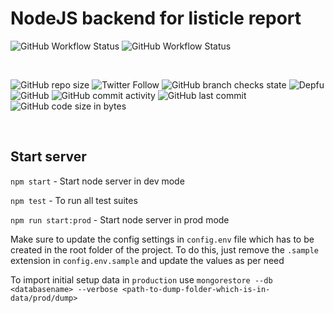 # NodeJS backend for listicle report

![GitHub Workflow Status](https://img.shields.io/github/workflow/status/eric-stanley/listicle/api-test?label=api-test&logo=github&style=for-the-badge)
![GitHub Workflow Status](https://img.shields.io/github/workflow/status/eric-stanley/listicle/e2e-test?label=e2e-test&logo=github&style=for-the-badge)

<br />

![GitHub repo size](https://img.shields.io/github/repo-size/eric-stanley/listicle?logo=github&style=for-the-badge)
![Twitter Follow](https://img.shields.io/twitter/follow/ericstanley84?logo=twitter&style=for-the-badge)
![GitHub branch checks state](https://img.shields.io/github/checks-status/eric-stanley/listicle/main?logo=github&style=for-the-badge)
![Depfu](https://img.shields.io/depfu/dependencies/github/eric-stanley/listicle?logo=github&style=for-the-badge)
![GitHub](https://img.shields.io/github/license/eric-stanley/listicle?logo=github&style=for-the-badge)
![GitHub commit activity](https://img.shields.io/github/commit-activity/m/eric-stanley/listicle?logo=github&style=for-the-badge)
![GitHub last commit](https://img.shields.io/github/last-commit/eric-stanley/listicle?logo=github&style=for-the-badge)
![GitHub code size in bytes](https://img.shields.io/github/languages/code-size/eric-stanley/listicle?logo=github&style=for-the-badge)

<br />

## Start server

`npm start` - Start node server in dev mode

`npm test` - To run all test suites

`npm run start:prod` - Start node server in prod mode

Make sure to update the config settings in `config.env` file which has to be created in the root folder of the project. To do this, just remove the `.sample` extension in `config.env.sample` and update the values as per need

To import initial setup data in `production` use
`mongorestore --db <databasename> --verbose <path-to-dump-folder-which-is-in-data/prod/dump>`
